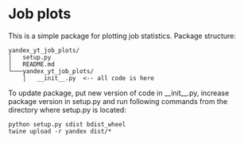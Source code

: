 # Job plots
  
This is a simple package for plotting job statistics. Package structure:  
``` 
yandex_yt_job_plots/
│   setup.py
│   README.md    
└───yandex_yt_job_plots/
    │   __init__.py  <-- all code is here 
```  
To update package, put new version of code in \_\_init\_\_.py, increase package version in setup.py and run following commands from the directory where setup.py is located:  
```
python setup.py sdist bdist_wheel
twine upload -r yandex dist/*
```
